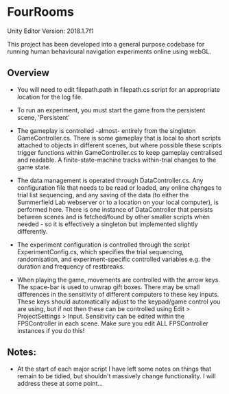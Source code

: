 # FourRooms
Unity Editor Version: 2018.1.7f1

This project has been developed into a general purpose codebase for running human behavioural navigation experiments online using webGL.

## Overview

- You will need to edit filepath.path in filepath.cs script for an appropriate  location for the log file.

- To run an experiment, you must start the game from the persistent scene, 'Persistent'
- The gameplay is controlled -almost- entirely from the singleton GameController.cs. There is some gameplay that is local to short scripts attached to objects in different scenes, but where possible these scripts trigger functions within GameController.cs to keep gameplay centralised and readable. A finite-state-machine tracks within-trial changes to the game state.

- The data management is operated through DataController.cs. Any configuration file that needs to be read or loaded, any online changes to trial list sequencing, and any saving of the data (to either the Summerfield Lab webserver or to a location on your local computer), is performed here. There is one instance of DataController that persists between scenes and is fetched/found by other smaller scripts when needed - so it is effectively a singleton but implemented slightly differently.

- The experiment configuration is controlled through the script ExperimentConfig.cs, which specifies the trial sequencing, randomisation, and experiment-specific controlled variables e.g. the duration and frequency of restbreaks.

- When playing the game, movements are controlled with the arrow keys. The space-bar is used to unwrap gift boxes. There may be small differences in the sensitivity of different computers to these key inputs. These keys should automatically adjust to the keypad/game control you are using, but if not then these can be controlled using Edit > ProjectSettings > Input. Sensitivity can be edited within the FPSController in each scene. Make sure you edit ALL FPSController instances if you do this!

## Notes:

- At the start of each major script I have left some notes on things that remain to be tidied, but shouldn't massively change functionality. I will address these at some point...
